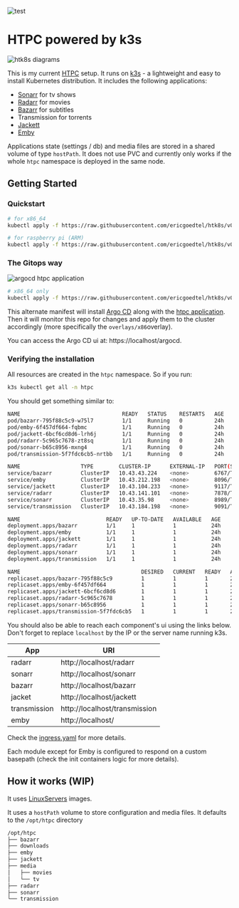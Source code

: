 ![test](https://github.com/ericgoedtel/htk8s/workflows/test/badge.svg)

# HTPC powered by k3s

![htk8s diagrams](https://docs.google.com/drawings/d/e/2PACX-1vSsQfsfgHiHi0l-1w6pZhCYX-xz2xJNVwMrnKclkqYdEd6dIGJY9soY2lgtm1gyOnNSTYRbYkqvYCWU/pub?w=1373&amp;h=612)

This is my current [HTPC](https://en.wikipedia.org/wiki/Home_theater_PC) setup. It runs on [k3s](https://k3s.io/) - a lightweight and easy to install Kubernetes distribution.
It includes the following applications:

* [Sonarr](https://sonarr.tv/) for tv shows
* [Radarr](https://radarr.video/) for movies
* [Bazarr](https://github.com/morpheus65535/bazarr) for subtitles
* Transmission for torrents
* [Jackett](https://github.com/Jackett/Jackett) 
* [Emby](https://emby.media/)

Applications state (settings / db) and media files are stored in a shared volume of type `hostPath`. It does not use PVC and currently only works if the whole `htpc` namespace is deployed in the same node.

## Getting Started

### Quickstart

```bash
# for x86_64
kubectl apply -f https://raw.githubusercontent.com/ericgoedtel/htk8s/v0.1/install_x86_64.yaml

# for raspberry pi (ARM)
kubectl apply -f https://raw.githubusercontent.com/ericgoedtel/htk8s/v0.1/install_armhf.yaml
```

### The Gitops way

![argocd htpc application](https://drive.google.com/uc?id=1KI_7GVcP7QFWhQEiqS9Q4azE7-gpso2M)


```bash
# x86_64 only
kubectl apply -f https://raw.githubusercontent.com/ericgoedtel/htk8s/v0.1/install_argocd.yaml
```

This alternate manifest will install [Argo CD](https://github.com/argoproj/argo-cd) along with the [htpc application](argocd/application.yaml). Then it will monitor this repo for changes and apply them to the cluster accordingly (more specifically the `overlays/x86`overlay).

You can access the Argo CD ui at: https://localhost/argocd.

### Verifying the installation

All resources are created in the `htpc` namespace. So if you run:

```bash
k3s kubectl get all -n htpc
```

You should get something similar to:

```bash
NAME                                READY   STATUS    RESTARTS   AGE
pod/bazarr-795f88c5c9-w75l7         1/1     Running   0          24h
pod/emby-6f457df664-fqbmc           1/1     Running   0          24h
pod/jackett-6bcf6cd8d6-lrh6j        1/1     Running   0          24h
pod/radarr-5c965c7678-zt8sq         1/1     Running   0          24h
pod/sonarr-b65c8956-mxng4           1/1     Running   0          24h
pod/transmission-5f7fdc6cb5-nrtbb   1/1     Running   0          24h

NAME                   TYPE        CLUSTER-IP      EXTERNAL-IP   PORT(S)    AGE
service/bazarr         ClusterIP   10.43.43.224    <none>        6767/TCP   24h
service/emby           ClusterIP   10.43.212.198   <none>        8096/TCP   24h
service/jackett        ClusterIP   10.43.104.233   <none>        9117/TCP   24h
service/radarr         ClusterIP   10.43.141.101   <none>        7878/TCP   24h
service/sonarr         ClusterIP   10.43.35.98     <none>        8989/TCP   24h
service/transmission   ClusterIP   10.43.184.198   <none>        9091/TCP   24h

NAME                           READY   UP-TO-DATE   AVAILABLE   AGE
deployment.apps/bazarr         1/1     1            1           24h
deployment.apps/emby           1/1     1            1           24h
deployment.apps/jackett        1/1     1            1           24h
deployment.apps/radarr         1/1     1            1           24h
deployment.apps/sonarr         1/1     1            1           24h
deployment.apps/transmission   1/1     1            1           24h

NAME                                      DESIRED   CURRENT   READY   AGE
replicaset.apps/bazarr-795f88c5c9         1         1         1       24h
replicaset.apps/emby-6f457df664           1         1         1       24h
replicaset.apps/jackett-6bcf6cd8d6        1         1         1       24h
replicaset.apps/radarr-5c965c7678         1         1         1       24h
replicaset.apps/sonarr-b65c8956           1         1         1       24h
replicaset.apps/transmission-5f7fdc6cb5   1         1         1       24h
```

You should also be able to reach each component's ui using the links below. Don't forget to replace `localhost` by the IP or the server name running k3s.

|App|URI
|---|---
|radarr|http://localhost/radarr
|sonarr|http://localhost/sonarr
|bazarr|http://localhost/bazarr
|jacket|http://localhost/jackett
|transmission|http://localhost/transmission
|emby|http://localhost/

Check the [ingress.yaml](base/ingress.yaml) for more details.

Each module except for Emby is configured to respond on a custom basepath (check the init containers logic for more details).

## How it works (WIP)

It uses [LinuxServers](https://www.linuxserver.io/our-images/) images.

It uses a `hostPath` volume to store configuration and media files. It defaults to the `/opt/htpc` directory

```bash
/opt/htpc
├── bazarr
├── downloads
├── emby
├── jackett
├── media
│   ├── movies
│   └── tv
├── radarr
├── sonarr
└── transmission
```
